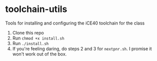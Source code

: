 # toolchain-utils
Tools for installing and configuring the iCE40 toolchain for the class

1. Clone this repo
2. Run `chmod +x install.sh`
3. Run `./install.sh`
4. If you're feeling daring, do steps 2 and 3 for `nextpnr.sh`. I promise it won't work out of the box.
